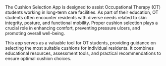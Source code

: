 The Cushion Selection App is designed to assist Occupational Therapy (OT) students working in long-term care facilities. As part of their education, OT students often encounter residents with diverse needs related to skin integrity, posture, and functional mobility. Proper cushion selection plays a crucial role in enhancing comfort, preventing pressure ulcers, and promoting overall well-being.

This app serves as a valuable tool for OT students, providing guidance on selecting the most suitable cushions for individual residents. It combines educational resources, assessment tools, and practical recommendations to ensure optimal cushion choices.
